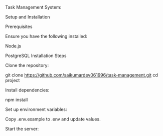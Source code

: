 Task Management System:

Setup and Installation

Prerequisites

Ensure you have the following installed:

Node.js

PostgreSQL 
Installation Steps

Clone the repository:

git clone https://github.com/saikumardev061996/task-management.git
cd project

Install dependencies:

npm install

Set up environment variables:

Copy .env.example to .env and update values.

Start the server:
